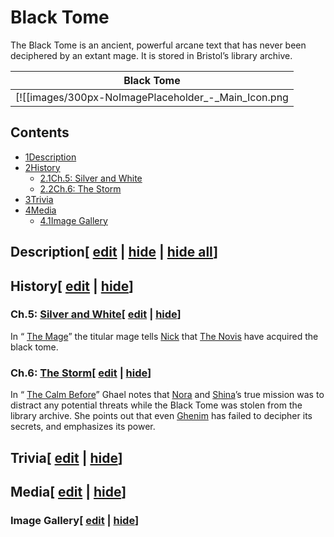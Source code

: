 # Black Tome

The Black Tome is an ancient, powerful arcane text that has never been deciphered by an extant mage. It is stored in Bristol’s library archive.

| Black Tome |
| --- |
| [![[images/300px-NoImagePlaceholder_-_Main_Icon.png|Image]]](/wiki/File:NoImagePlaceholder_-_Main_Icon.png) |

## Contents

- [1Description](#Description)
- [2History](#History)
  - [2.1Ch.5: Silver and White](#Ch.5:_Silver_and_White)
  - [2.2Ch.6: The Storm](#Ch.6:_The_Storm)
- [3Trivia](#Trivia)
- [4Media](#Media)
  - [4.1Image Gallery](#Image_Gallery)

## Description\[ [edit](/wiki/Black_Tome?action=edit&section=1 "Edit section: Description") \| [hide](/wiki/Black_Tome "Expand or collapse this section") \| [hide all](/wiki/Black_Tome "Expand or collapse all sections on this page")\]

## History\[ [edit](/wiki/Black_Tome?action=edit&section=2 "Edit section: History") \| [hide](/wiki/Black_Tome "Expand or collapse this section")\]

### Ch.5: [Silver and White](/wiki/Silver_and_White "Silver and White")\[ [edit](/wiki/Black_Tome?action=edit&section=3 "Edit section: Ch.5:  Silver and White") \| [hide](/wiki/Black_Tome "Expand or collapse this section")\]

In “ [The Mage](/wiki/The_Mage "The Mage")” the titular mage tells [Nick](/wiki/Nick "Nick") that [The Novis](/wiki/The_Novis "The Novis") have acquired the black tome.

### Ch.6: [The Storm](/wiki/The_Storm "The Storm")\[ [edit](/wiki/Black_Tome?action=edit&section=4 "Edit section: Ch.6: The Storm") \| [hide](/wiki/Black_Tome "Expand or collapse this section")\]

In “ [The Calm Before](/wiki/The_Calm_Before "The Calm Before")” Ghael notes that [Nora](/wiki/Nor?action=edit&redlink=1 "Nor (page does not exist)") and [Shina](/wiki/Shina "Shina")’s true mission was to distract any potential threats while the Black Tome was stolen from the library archive. She points out that even [Ghenim](/wiki/Ghenim "Ghenim") has failed to decipher its secrets, and emphasizes its power.

## Trivia\[ [edit](/wiki/Black_Tome?action=edit&section=5 "Edit section: Trivia") \| [hide](/wiki/Black_Tome "Expand or collapse this section")\]

## Media\[ [edit](/wiki/Black_Tome?action=edit&section=6 "Edit section: Media") \| [hide](/wiki/Black_Tome "Expand or collapse this section")\]

### Image Gallery\[ [edit](/wiki/Black_Tome?action=edit&section=7 "Edit section: Image Gallery") \| [hide](/wiki/Black_Tome "Expand or collapse this section")\]
